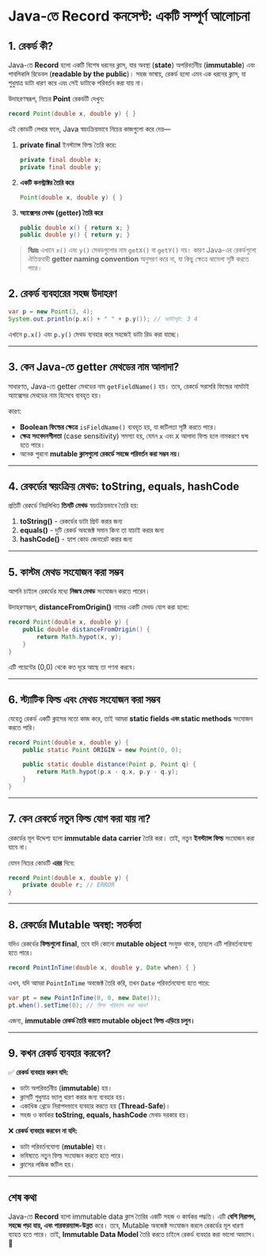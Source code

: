 # **Java-তে Record কনসেপ্ট: একটি সম্পূর্ণ আলোচনা**

## **1. রেকর্ড কী?**
Java-তে **Record** হলো একটি বিশেষ ধরনের ক্লাস, যার অবস্থা (**state**) অপরিবর্তনীয় (**immutable**) এবং পাবলিকলি রিডেবল (**readable by the public**)। সহজ ভাষায়, রেকর্ড হলো এমন এক ধরনের ক্লাস, যা শুধুমাত্র ডাটা ধারণ করে এবং সেই ডাটাকে পরিবর্তন করা যায় না।

উদাহরণস্বরূপ, নিচের **Point** রেকর্ডটি দেখুন:
```java
record Point(double x, double y) { }
```
এই কোডটি লেখার ফলে, Java স্বয়ংক্রিয়ভাবে নিচের কাজগুলো করে দেয়—
1. **private final** ইনস্ট্যান্স ফিল্ড তৈরি করে:
   ```java
   private final double x;
   private final double y;
   ```
2. **একটি কনস্ট্রাক্টর তৈরি করে**
   ```java
   Point(double x, double y) { }
   ```
3. **অ্যাক্সেসর মেথড (getter) তৈরি করে**
   ```java
   public double x() { return x; }
   public double y() { return y; }
   ```

> **বিঃদ্রঃ** এখানে `x()` এবং `y()` মেথডগুলোর নাম `getX()` বা `getY()` নয়। কারণ Java-এর রেকর্ডগুলো ঐতিহ্যবাহী **getter naming convention** অনুসরণ করে না, যা কিছু ক্ষেত্রে ঝামেলা সৃষ্টি করতে পারে।

## **2. রেকর্ড ব্যবহারের সহজ উদাহরণ**
```java
var p = new Point(3, 4);
System.out.println(p.x() + " " + p.y()); // আউটপুট: 3 4
```
এখানে `p.x()` এবং `p.y()` মেথড ব্যবহার করে সহজেই ডাটা রিড করা যাচ্ছে।

---

## **3. কেন Java-তে getter মেথডের নাম আলাদা?**
সাধারণত, Java-তে getter মেথডের নাম `getFieldName()` হয়। তবে, রেকর্ডে সরাসরি ফিল্ডের নামটাই অ্যাক্সেসর মেথডের নাম হিসেবে ব্যবহৃত হয়।

কারণ:
- **Boolean ফিল্ডের ক্ষেত্রে** `isFieldName()` ব্যবহৃত হয়, যা জটিলতা সৃষ্টি করতে পারে।
- **ক্ষেত্র সংবেদনশীলতা** (case sensitivity) সমস্যা হয়, যেমন `x` এবং `X` আলাদা ফিল্ড হলে নামকরণে দ্বন্দ্ব হতে পারে।
- অনেক পুরনো **mutable ক্লাসগুলো রেকর্ডে সহজে পরিবর্তন করা সম্ভব নয়।**

---

## **4. রেকর্ডের স্বয়ংক্রিয় মেথড: toString, equals, hashCode**
প্রতিটি রেকর্ডে নিম্নলিখিত **তিনটি মেথড** স্বয়ংক্রিয়ভাবে তৈরি হয়:
1. **toString()** - রেকর্ডের ডাটা প্রিন্ট করার জন্য
2. **equals()** - দুটি রেকর্ড অবজেক্ট সমান কিনা তা যাচাই করার জন্য
3. **hashCode()** - হ্যাশ কোড জেনারেট করার জন্য

---

## **5. কাস্টম মেথড সংযোজন করা সম্ভব**
আপনি চাইলে রেকর্ডের মধ্যে **নিজস্ব মেথড** সংযোজন করতে পারেন।

উদাহরণস্বরূপ, **distanceFromOrigin()** নামের একটি মেথড যোগ করা হলো:
```java
record Point(double x, double y) {
    public double distanceFromOrigin() {
        return Math.hypot(x, y);
    }
}
```
এটি পয়েন্টের (0,0) থেকে কত দূরে আছে তা গণনা করবে।

---

## **6. স্ট্যাটিক ফিল্ড এবং মেথড সংযোজন করা সম্ভব**
যেহেতু রেকর্ড একটি ক্লাসের মতো কাজ করে, তাই আমরা **static fields এবং static methods** সংযোজন করতে পারি।

```java
record Point(double x, double y) {
    public static Point ORIGIN = new Point(0, 0);

    public static double distance(Point p, Point q) {
        return Math.hypot(p.x - q.x, p.y - q.y);
    }
}
```
---

## **7. কেন রেকর্ডে নতুন ফিল্ড যোগ করা যায় না?**
রেকর্ডের মূল উদ্দেশ্য হলো **immutable data carrier** তৈরি করা। তাই, নতুন **ইনস্ট্যান্স ফিল্ড** সংযোজন করা যাবে না।

যেমন নিচের কোডটি **এরর** দিবে:
```java
record Point(double x, double y) {
    private double r; // ERROR
}
```

---

## **8. রেকর্ডের Mutable অবস্থা: সতর্কতা**
যদিও রেকর্ডের **ফিল্ডগুলো final**, তবে যদি কোনো **mutable object** সংযুক্ত থাকে, তাহলে এটি পরিবর্তনযোগ্য হতে পারে।

```java
record PointInTime(double x, double y, Date when) { }
```
এখন, যদি আমরা `PointInTime` অবজেক্ট তৈরি করি, তখন `Date` পরিবর্তনযোগ্য হতে পারে:
```java
var pt = new PointInTime(0, 0, new Date());
pt.when().setTime(0); // ফিল্ড পরিবর্তন করা সম্ভব!
```
এজন্য, **immutable রেকর্ড তৈরি করতে mutable object ফিল্ড এড়িয়ে চলুন।**

---

## **9. কখন রেকর্ড ব্যবহার করবেন?**
✅ **রেকর্ড ব্যবহার করুন যদি:**
- ডাটা অপরিবর্তনীয় (**immutable**) হয়।
- ক্লাসটি শুধুমাত্র ভ্যালু ধারণ করার জন্য ব্যবহার হয়।
- একাধিক থ্রেডে নিরাপদভাবে ব্যবহার করতে হয় (**Thread-Safe**)।
- সহজ ও কার্যকর **toString, equals, hashCode** মেথড দরকার হয়।

❌ **রেকর্ড ব্যবহার করবেন না যদি:**
- ডাটা পরিবর্তনযোগ্য (**mutable**) হয়।
- ভবিষ্যতে নতুন ফিল্ড সংযোজন করতে হতে পারে।
- ক্লাসের লজিক জটিল হয়।

---

## **শেষ কথা**
Java-তে **Record** হলো immutable data ক্লাস তৈরির একটি সহজ ও কার্যকর পদ্ধতি। এটি **বেশি নিরাপদ, সহজে পড়া যায়, এবং পারফরম্যান্স-উন্নত** করে। তবে, Mutable অবজেক্ট সংযোজন করলে রেকর্ডের মূল ধারণা ব্যাহত হতে পারে। তাই, **Immutable Data Model** তৈরি করতে চাইলে রেকর্ড ব্যবহার করা ভালো অভ্যাস। 🚀
